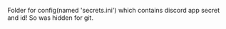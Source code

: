 Folder for config(named 'secrets.ini') which contains discord app secret and id!
So was hidden for git.